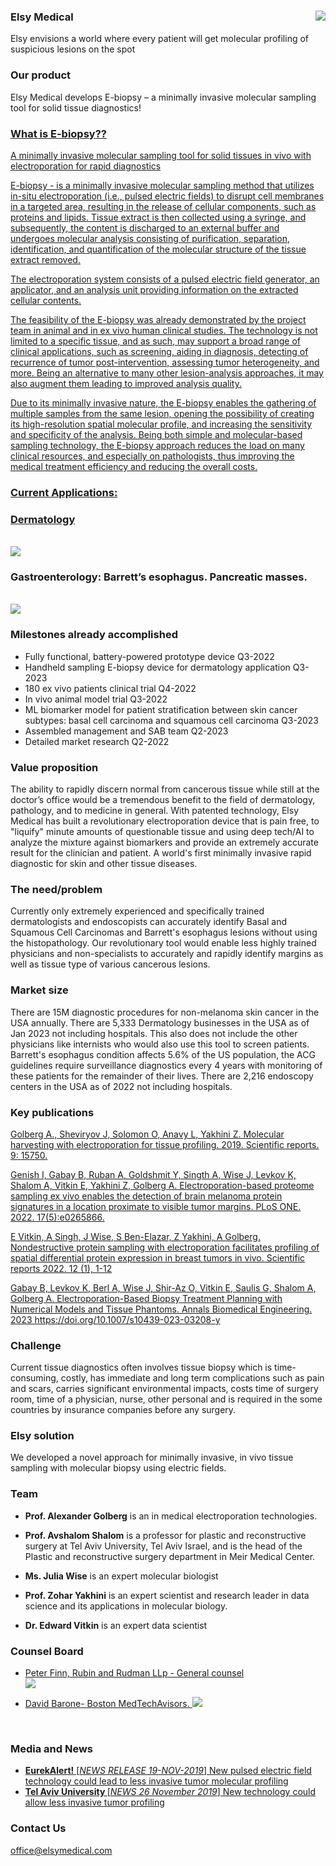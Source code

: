 ### Elsy Medical  <img src="./Logo_Elsy.png" align="right" />

Elsy envisions a world where every patient will get molecular profiling of suspicious lesions on the spot

### Our product

Elsy Medical develops E-biopsy – a minimally invasive molecular sampling tool for solid tissue diagnostics!

### <a href="https://youtu.be/mmqsOUK2Qko" > What is E-biopsy??

A minimally invasive molecular sampling tool for solid tissues in vivo with electroporation for rapid diagnostics

E-biopsy - is a minimally invasive molecular sampling method that utilizes in-situ electroporation (i.e., pulsed electric fields) to disrupt cell membranes in a targeted area, resulting in the release of cellular components, such as proteins and lipids. Tissue extract is then collected using a syringe, and subsequently, the content is discharged to an external buffer and undergoes molecular analysis consisting of purification, separation, identification, and quantification of the molecular structure of the tissue extract removed. 

The electroporation system consists of a pulsed electric field generator, an applicator, and an analysis unit providing information on the extracted cellular contents.

The feasibility of the E-biopsy was already demonstrated by the project team in animal and in ex vivo human clinical studies. The technology is not limited to a specific tissue, and as such, may support a broad range of clinical applications, such as screening, aiding in diagnosis, detecting of recurrence of tumor post-intervention, assessing tumor heterogeneity, and more. Being an alternative to many other lesion-analysis approaches, it may also augment them leading to improved analysis quality.

Due to its minimally invasive nature, the E-biopsy enables the gathering of multiple samples from the same lesion, opening the possibility of creating its high-resolution spatial molecular profile,  and increasing the sensitivity and specificity of the analysis. Being both simple and molecular-based sampling technology, the E-biopsy approach reduces the load on many clinical resources, and especially on pathologists, thus improving the medical treatment efficiency and reducing the overall costs. 

### Current Applications:

### Dermatology
<br><img src="./Dermatology.png" /></a>

### Gastroenterology: Barrett’s esophagus. Pancreatic masses.
<br><img src="./Gastro.png" /></a>

### Milestones already accomplished
* Fully functional, battery-powered prototype device Q3-2022
* Handheld sampling E-biopsy device for dermatology application Q3-2023
* 180 ex vivo patients clinical trial Q4-2022
* In vivo animal model trial Q3-2022
* ML biomarker model for patient stratification between skin cancer subtypes: basal cell carcinoma and squamous cell carcinoma Q3-2023
* Assembled management and SAB team Q2-2023
* Detailed market research Q2-2022

### Value proposition

The ability to rapidly discern normal from cancerous tissue while still at the doctor’s office would be a tremendous benefit to the field of dermatology, pathology, and to medicine in general. With patented technology, Elsy Medical has built a revolutionary electroporation device that is pain free, to "liquify" minute amounts of questionable tissue and using deep tech/AI to analyze the mixture against biomarkers and provide an extremely accurate result for the clinician and patient. A world's first minimally invasive rapid diagnostic for skin and other tissue diseases.

### The need/problem

Currently only extremely experienced and specifically trained dermatologists and endoscopists can accurately identify Basal and Squamous Cell Carcinomas and Barrett's esophagus lesions without using the histopathology. Our revolutionary tool would enable less highly trained physicians and non-specialists to accurately and rapidly identify margins as well as tissue type of various cancerous lesions.   

### Market size

There are 15M diagnostic procedures for non-melanoma skin cancer in the USA annually. There are 5,333 Dermatology businesses in the USA as of Jan 2023 not including hospitals. This also does not include the other physicians like internists who would also use this tool to screen patients. 
Barrett's esophagus condition affects 5.6% of the US population, the ACG guidelines require surveillance diagnostics every 4 years with monitoring of these patients for the remainder of their lives.  There are 2,216 endoscopy centers in the USA as of 2022 not including hospitals.


### Key publications

<a href="https://www.nature.com/articles/s41598-019-51634-7" > Golberg A., Sheviryov J, Solomon O, Anavy L, Yakhini Z. Molecular harvesting with electroporation for tissue profiling. 2019. Scientific reports. 9: 15750. 

<a href="https://journals.plos.org/plosone/article?id=10.1371/journal.pone.0265866" > Genish I, Gabay B, Ruban A, Goldshmit Y, Singth A, Wise J, Levkov K, Shalom A, Vitkin E, Yakhini Z, Golberg A. Electroporation-based proteome sampling ex vivo enables the detection of brain melanoma protein signatures in a location proximate to visible tumor margins. PLoS ONE. 2022. 17(5):e0265866. 

<a href="https://www.nature.com/articles/s41598-022-19984-x" > E Vitkin, A Singh, J Wise, S Ben-Elazar, Z Yakhini, A Golberg. Nondestructive protein sampling with electroporation facilitates profiling of spatial differential protein expression in breast tumors in vivo. Scientific reports 2022. 12 (1), 1-12

<a href="https://link.springer.com/article/10.1007/s10439-023-03208-y" > Gabay B, Levkov K, Berl A, Wise J, Shir-Az O, Vitkin E, Saulis G, Shalom A, Golberg A. Electroporation-Based Biopsy Treatment Planning with Numerical Models and Tissue Phantoms. Annals Biomedical Engineering. 2023  https://doi.org/10.1007/s10439-023-03208-y








### Challenge

Current tissue diagnostics often  involves tissue biopsy which is time-consuming, costly, has immediate and long term complications such as pain and scars, carries significant environmental impacts, costs time of surgery room, time of a physician, nurse, other personal and is required in the some countries by insurance companies before any surgery.  

### Elsy solution 

We developed a novel approach for minimally invasive, in vivo  tissue sampling with molecular biopsy using electric fields. 

### Team

- <b>Prof. Alexander Golberg</b> is an in medical electroporation technologies. 

- <b>Prof. Avshalom Shalom</b> is a professor for plastic and reconstructive surgery at Tel Aviv University, Tel Aviv Israel, and is the head of the Plastic and reconstructive surgery department in Meir Medical Center. 

- <b>Ms. Julia Wise</b> is an expert molecular biologist 

- <b>Prof. Zohar Yakhini</b> is an expert scientist and research leader in data science and its applications in molecular biology.

- <b>Dr. Edward Vitkin</b> is an expert data scientist 

### Counsel Board

- <a href="https://www.rubinrudman.com/attorneys/peter-b-finn/" target="_blank" > Peter Finn, Rubin and Rudman LLp - General counsel 
 <br><img src="./RUBIN and RUDMAN.logo.jpg" /></a>

- <a href="http://www.bmtadvisors.com/" target="_blank" > David Barone- Boston MedTechAvisors. 
<img src="./BostonMedtechAdvisors.logo.png" /></a>

<br>

### Media and News
- <a href="https://www.eurekalert.org/news-releases/909858" target="_blank" ><b>EurekAlert!</b> [<i>NEWS RELEASE 19-NOV-2019</i>] 
New pulsed electric field technology could lead to less invasive tumor molecular profiling</a>
- <a href="https://english.tau.ac.il/news/biopsy_tumor" target="_blank" ><b>Tel Aviv University </b> [<i>NEWS 26 November 2019</i>] 
New technology could allow less invasive tumor profiling</a>

### Contact Us

<a data-auto-recognition="true" href="mailto:office@elsymedical.com">office@elsymedical.com</a>

